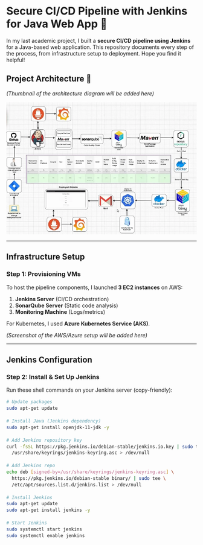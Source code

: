 # Secure CI/CD Pipeline with Jenkins for Java Web App 🚀  

In my last academic project, I built a **secure CI/CD pipeline using Jenkins** for a Java-based web application. This repository documents every step of the process, from infrastructure setup to deployment. Hope you find it helpful!  

## Project Architecture 📐  
*(Thumbnail of the architecture diagram will be added here)*  

![Architecture Diagram](images/image.png)  

---

## Infrastructure Setup  

### Step 1: Provisioning VMs  
To host the pipeline components, I launched **3 EC2 instances** on AWS:  
1. **Jenkins Server** (CI/CD orchestration)  
2. **SonarQube Server** (Static code analysis)  
3. **Monitoring Machine** (Logs/metrics)  

For Kubernetes, I used **Azure Kubernetes Service (AKS)**.  

*(Screenshot of the AWS/Azure setup will be added here)*  

---

## Jenkins Configuration  

### Step 2: Install & Set Up Jenkins  
Run these shell commands on your Jenkins server (copy-friendly):  

```bash
# Update packages
sudo apt-get update

# Install Java (Jenkins dependency)
sudo apt-get install openjdk-11-jdk -y

# Add Jenkins repository key
curl -fsSL https://pkg.jenkins.io/debian-stable/jenkins.io.key | sudo tee \
  /usr/share/keyrings/jenkins-keyring.asc > /dev/null

# Add Jenkins repo
echo deb [signed-by=/usr/share/keyrings/jenkins-keyring.asc] \
  https://pkg.jenkins.io/debian-stable binary/ | sudo tee \
  /etc/apt/sources.list.d/jenkins.list > /dev/null

# Install Jenkins
sudo apt-get update
sudo apt-get install jenkins -y

# Start Jenkins
sudo systemctl start jenkins
sudo systemctl enable jenkins
